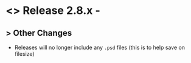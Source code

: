 # <> Release 2.8.x -

## > Other Changes
- Releases will no longer include any `.psd` files (this is to help save on filesize)